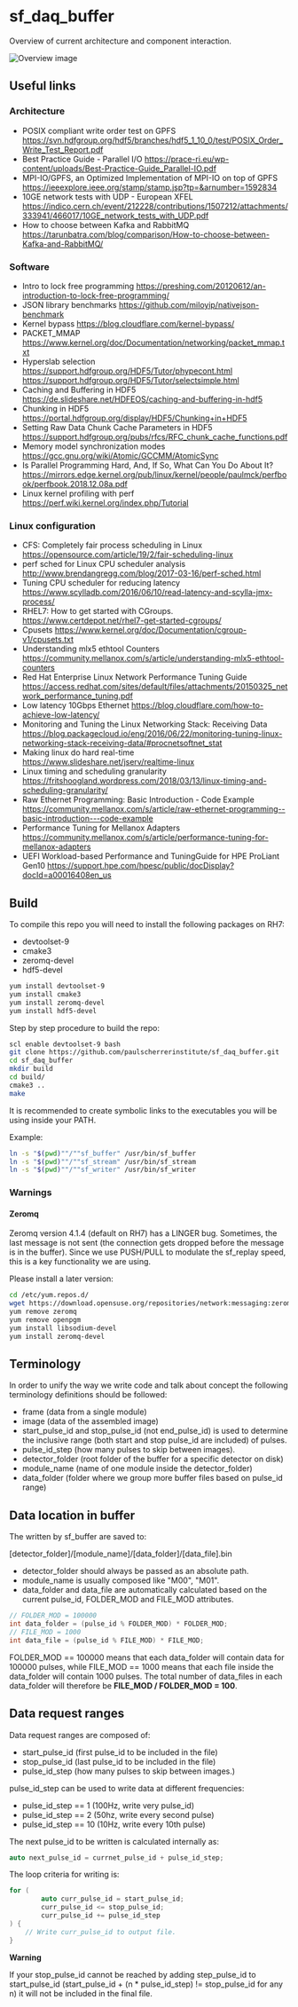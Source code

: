 # sf_daq_buffer

Overview of current architecture and component interaction.

![Overview image](docs/sf_daq_buffer-overview.jpg)

## Useful links

### Architecture
- POSIX compliant write order test on GPFS
https://svn.hdfgroup.org/hdf5/branches/hdf5_1_10_0/test/POSIX_Order_Write_Test_Report.pdf
- Best Practice Guide - Parallel I/O
https://prace-ri.eu/wp-content/uploads/Best-Practice-Guide_Parallel-IO.pdf
- MPI-IO/GPFS, an Optimized Implementation of MPI-IO on top of GPFS
https://ieeexplore.ieee.org/stamp/stamp.jsp?tp=&arnumber=1592834
- 10GE network tests with UDP - European XFEL
https://indico.cern.ch/event/212228/contributions/1507212/attachments/333941/466017/10GE_network_tests_with_UDP.pdf
- How to choose between Kafka and RabbitMQ 
https://tarunbatra.com/blog/comparison/How-to-choose-between-Kafka-and-RabbitMQ/


### Software
- Intro to lock free programming
https://preshing.com/20120612/an-introduction-to-lock-free-programming/
- JSON library benchmarks
https://github.com/miloyip/nativejson-benchmark
- Kernel bypass
https://blog.cloudflare.com/kernel-bypass/
- PACKET_MMAP
https://www.kernel.org/doc/Documentation/networking/packet_mmap.txt
- Hyperslab selection 
https://support.hdfgroup.org/HDF5/Tutor/phypecont.html
https://support.hdfgroup.org/HDF5/Tutor/selectsimple.html
- Caching and Buffering in HDF5
https://de.slideshare.net/HDFEOS/caching-and-buffering-in-hdf5
- Chunking in HDF5
https://portal.hdfgroup.org/display/HDF5/Chunking+in+HDF5
- Setting Raw Data Chunk Cache Parameters in HDF5
https://support.hdfgroup.org/pubs/rfcs/RFC_chunk_cache_functions.pdf
- Memory model synchronization modes
https://gcc.gnu.org/wiki/Atomic/GCCMM/AtomicSync
- Is Parallel Programming Hard, And, If So, What Can You Do About It?
https://mirrors.edge.kernel.org/pub/linux/kernel/people/paulmck/perfbook/perfbook.2018.12.08a.pdf
- Linux kernel profiling with perf
https://perf.wiki.kernel.org/index.php/Tutorial


### Linux configuration
- CFS: Completely fair process scheduling in Linux
https://opensource.com/article/19/2/fair-scheduling-linux
- perf sched for Linux CPU scheduler analysis
http://www.brendangregg.com/blog/2017-03-16/perf-sched.html
- Tuning CPU scheduler for reducing latency
https://www.scylladb.com/2016/06/10/read-latency-and-scylla-jmx-process/
- RHEL7: How to get started with CGroups.
https://www.certdepot.net/rhel7-get-started-cgroups/
- Cpusets
https://www.kernel.org/doc/Documentation/cgroup-v1/cpusets.txt
- Understanding mlx5 ethtool Counters
https://community.mellanox.com/s/article/understanding-mlx5-ethtool-counters
- Red Hat Enterprise Linux Network Performance Tuning Guide
https://access.redhat.com/sites/default/files/attachments/20150325_network_performance_tuning.pdf
- Low latency 10Gbps Ethernet
https://blog.cloudflare.com/how-to-achieve-low-latency/
- Monitoring and Tuning the Linux Networking Stack: Receiving Data
https://blog.packagecloud.io/eng/2016/06/22/monitoring-tuning-linux-networking-stack-receiving-data/#procnetsoftnet_stat
- Making linux do hard real-time
https://www.slideshare.net/jserv/realtime-linux
- Linux timing and scheduling granularity
https://fritshoogland.wordpress.com/2018/03/13/linux-timing-and-scheduling-granularity/
- Raw Ethernet Programming: Basic Introduction - Code Example
https://community.mellanox.com/s/article/raw-ethernet-programming--basic-introduction---code-example
- Performance Tuning for Mellanox Adapters
https://community.mellanox.com/s/article/performance-tuning-for-mellanox-adapters
- UEFI Workload-based Performance and TuningGuide for HPE ProLiant Gen10 https://support.hpe.com/hpesc/public/docDisplay?docId=a00016408en_us

## Build

To compile this repo you will need to install the following packages on RH7:
- devtoolset-9
- cmake3
- zeromq-devel
- hdf5-devel

```bash
yum install devtoolset-9
yum install cmake3
yum install zeromq-devel
yum install hdf5-devel
```

Step by step procedure to build the repo:

```bash
scl enable devtoolset-9 bash
git clone https://github.com/paulscherrerinstitute/sf_daq_buffer.git
cd sf_daq_buffer
mkdir build
cd build/
cmake3 ..
make
```

It is recommended to create symbolic links to the executables you will be using 
inside your PATH.

Example:
```bash
ln -s "$(pwd)""/""sf_buffer" /usr/bin/sf_buffer
ln -s "$(pwd)""/""sf_stream" /usr/bin/sf_stream
ln -s "$(pwd)""/""sf_writer" /usr/bin/sf_writer
```

### Warnings

#### Zeromq

Zeromq version 4.1.4 (default on RH7) has a LINGER bug. Sometimes, the last 
message is not sent (the connection gets dropped before the message is in the buffer).
Since we use PUSH/PULL to modulate the sf_replay speed, this is a key functionality we are using.

Please install a later version:
```bash
cd /etc/yum.repos.d/
wget https://download.opensuse.org/repositories/network:messaging:zeromq:release-stable/RHEL_7/network:messaging:zeromq:release-stable.repo
yum remove zeromq
yum remove openpgm
yum install libsodium-devel
yum install zeromq-devel
```

## Terminology

In order to unify the way we write code and talk about concept the following 
terminology definitions should be followed:

- frame (data from a single module)
- image (data of the assembled image)
- start_pulse_id and stop_pulse_id (not end_pulse_id) is used to determine the 
inclusive range (both start and stop pulse_id are included) of pulses.
- pulse_id_step (how many pulses to skip between images).
- detector_folder (root folder of the buffer for a specific detector on disk)
- module_name (name of one module inside the detector_folder)
- data_folder (folder where we group more buffer files based on pulse_id range)


## Data location in buffer

The written by sf_buffer are saved to:

[detector_folder]/[module_name]/[data_folder]/[data_file].bin

- detector_folder should always be passed as an absolute path.
- module_name is usually composed like "M00", "M01".
- data_folder and data_file are automatically calculated based on the 
current pulse_id, FOLDER_MOD and FILE_MOD attributes.

```c++
// FOLDER_MOD = 100000
int data_folder = (pulse_id % FOLDER_MOD) * FOLDER_MOD; 
// FILE_MOD = 1000
int data_file = (pulse_id % FILE_MOD) * FILE_MOD; 
```

FOLDER_MOD == 100000 means that each data_folder will contain data for 100000
pulses, while FILE_MOD == 1000 means that each file inside the data_folder 
will contain 1000 pulses. The total number of data_files in each data_folder 
will therefore be **FILE\_MOD / FOLDER\_MOD = 100**.

## Data request ranges

Data request ranges are composed of:

- start_pulse_id (first pulse_id to be included in the file)
- stop_pulse_id (last pulse_id to be included in the file)
- pulse_id_step (how many pulses to skip between images.)

pulse_id_step can be used to write data at different frequencies:

- pulse_id_step == 1 (100Hz, write very pulse_id)
- pulse_id_step == 2 (50hz, write every second pulse)
- pulse_id_step == 10 (10Hz, write every 10th pulse)

The next pulse_id to be written is calculated internally as:

```c++
auto next_pulse_id = currnet_pulse_id + pulse_id_step;
```

The loop criteria for writing is:

```c++
for (
        auto curr_pulse_id = start_pulse_id; 
        curr_pulse_id <= stop_pulse_id;
        curr_pulse_id += pulse_id_step
) {
    // Write curr_pulse_id to output file.
}
```

**Warning**

If your stop_pulse_id cannot be reached by adding step_pulse_id to 
start_pulse_id (start_pulse_id + (n * pulse_id_step) != stop_pulse_id for any n)
it will not be included in the final file.